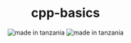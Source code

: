 <h1 align="center">cpp-basics</h1>

<p align="center">
<img src="https://img.shields.io/badge/made%20in-tanzania-green?style=for-the-bade" alt="made in tanzania">
<img src="https://img.shields.io/badge/cpp-basics-blue?style=for-the-bade&logo=cpp" alt="made in tanzania">
</p>
